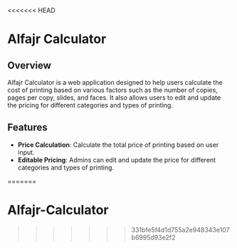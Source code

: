 <<<<<<< HEAD
# Alfajr Calculator

## Overview

Alfajr Calculator is a web application designed to help users calculate the cost of printing based on various factors such as the number of copies, pages per copy, slides, and faces. It also allows users to edit and update the pricing for different categories and types of printing.

## Features

- **Price Calculation**: Calculate the total price of printing based on user input.
- **Editable Pricing**: Admins can edit and update the price for different categories and types of printing.

=======
# Alfajr-Calculator
>>>>>>> 331bfe5f4d1d755a2e948343e107b6995d93e2f2
